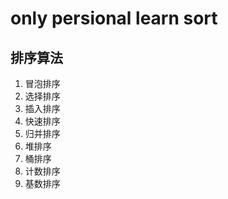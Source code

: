 # only persional learn sort

## 排序算法

1. 冒泡排序
2. 选择排序
3. 插入排序
4. 快速排序
5. 归并排序
6. 堆排序
7. 桶排序
8. 计数排序
9. 基数排序
